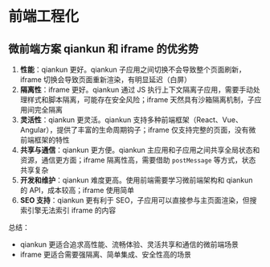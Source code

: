 # 前端工程化

## 微前端方案 qiankun 和 iframe 的优劣势

1. **性能**：qiankun 更好。qiankun 子应用之间切换不会导致整个页面刷新，iframe 切换会导致页面重新渲染，有明显延迟（白屏）
2. **隔离性**：iframe 更好。qiankun 通过 JS 执行上下文隔离子应用，需要手动处理样式和脚本隔离，可能存在安全风险；iframe 天然具有沙箱隔离机制，子应用间完全隔离
3. **灵活性**：qiankun 更灵活。qiankun 支持多种前端框架（React、Vue、Angular），提供了丰富的生命周期钩子；iframe 仅支持完整的页面，没有微前端框架的特性
4. **共享与通信**：qiankun 更方便。qiankun 主应用和子应用之间共享全局状态和资源，通信更方面；iframe 隔离性高，需要借助 `postMessage` 等方式，状态共享复杂
5. **开发和维护**：qiankun 难度更高。使用前端需要学习微前端架构和 qiankun 的 API，成本较高；iframe 使用简单
6. **SEO 支持**：qiankun 更有利于 SEO，子应用可以直接参与主页面渲染，但搜索引擎无法索引 iframe 的内容

总结：

-   qiankun 更适合追求高性能、流畅体验、灵活共享和通信的微前端场景
-   iframe 更适合需要强隔离、简单集成、安全性高的场景
